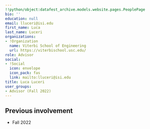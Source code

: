 ```yaml
---
!!python/object:datafest_archive.models.website.pages.PeoplePage
bio: ''
education: null
email: lluceri@isi.edu
first_name: Luca
last_name: Luceri
organizations:
- !Organization
  name: Viterbi School of Engineering
  url: https://viterbischool.usc.edu/
role: Advisor
social:
- !Social
  icon: envelope
  icon_pack: fas
  link: mailto:lluceri@isi.edu
title: Luca Luceri
user_groups:
- Advisor (Fall 2022)
---
```


## Previous involvement

* Fall 2022